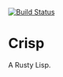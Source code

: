 [![Build Status](https://travis-ci.org/lpil/crisp.svg?branch=master)](https://travis-ci.org/lpil/crisp)

# Crisp

A Rusty Lisp.
